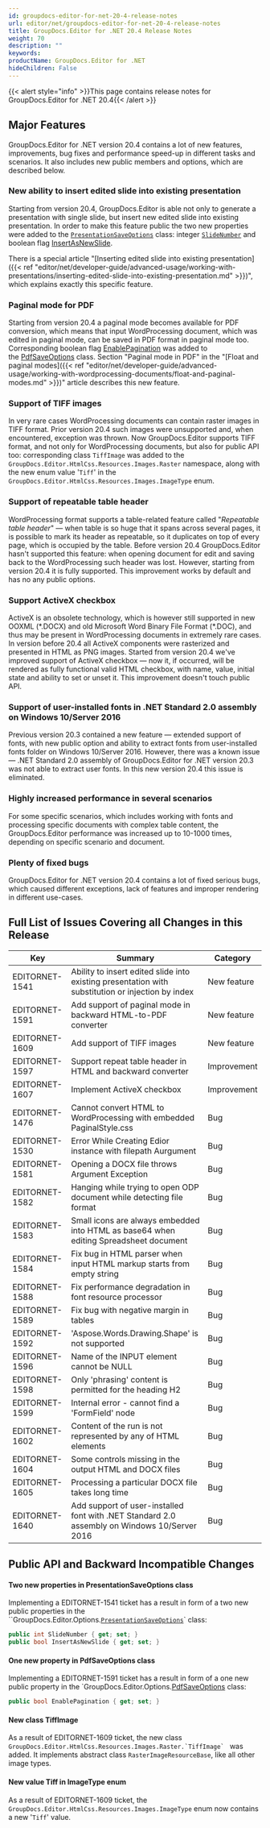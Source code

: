 ```yaml
---
id: groupdocs-editor-for-net-20-4-release-notes
url: editor/net/groupdocs-editor-for-net-20-4-release-notes
title: GroupDocs.Editor for .NET 20.4 Release Notes
weight: 70
description: ""
keywords: 
productName: GroupDocs.Editor for .NET
hideChildren: False
---
```

{{< alert style="info" >}}This page contains release notes for GroupDocs.Editor for .NET 20.4{{< /alert >}}

## Major Features

GroupDocs.Editor for .NET version 20.4 contains a lot of new features, improvements, bug fixes and performance speed-up in different tasks and scenarios. It also includes new public members and options, which are described below.

### New ability to insert edited slide into existing presentation

Starting from version 20.4, GroupDocs.Editor is able not only to generate a presentation with single slide, but insert new edited slide into existing presentation. In order to make this feature public the two new properties were added to the [`PresentationSaveOptions`](https://apireference.groupdocs.com/editor/net/groupdocs.editor.options/presentationsaveoptions) class: integer [`SlideNumber`](https://apireference.groupdocs.com/editor/net/groupdocs.editor.options/presentationsaveoptions/properties/slidenumber) and boolean flag [InsertAsNewSlide](https://apireference.groupdocs.com/editor/net/groupdocs.editor.options/presentationsaveoptions/properties/insertasnewslide).

There is a special article "[Inserting edited slide into existing presentation]({{< ref "editor/net/developer-guide/advanced-usage/working-with-presentations/inserting-edited-slide-into-existing-presentation.md" >}})", which explains exactly this specific feature.

### Paginal mode for PDF

Starting from version 20.4 a paginal mode becomes available for PDF conversion, which means that input WordProcessing document, which was edited in paginal mode, can be saved in PDF format in paginal mode too. Corresponding boolean flag [EnablePagination](https://apireference.groupdocs.com/editor/net/groupdocs.editor.options/pdfsaveoptions/properties/enablepagination) was added to the [PdfSaveOptions](https://apireference.groupdocs.com/editor/net/groupdocs.editor.options/pdfsaveoptions) class. Section "Paginal mode in PDF" in the "[Float and paginal modes]({{< ref "editor/net/developer-guide/advanced-usage/working-with-wordprocessing-documents/float-and-paginal-modes.md" >}})" article describes this new feature.

### Support of TIFF images

In very rare cases WordProcessing documents can contain raster images in TIFF format. Prior version 20.4 such images were unsupported and, when encountered, exception was thrown. Now GroupDocs.Editor supports TIFF format, and not only for WordProcessing documents, but also for public API too: corresponding class `TiffImage` was added to the `GroupDocs.Editor.HtmlCss.Resources.Images.Raster` namespace, along with the new enum value '`Tiff`' in the `GroupDocs.Editor.HtmlCss.Resources.Images.ImageType` enum.

### Support of repeatable table header

WordProcessing format supports a table-related feature called "*Repeatable table header*" — when table is so huge that it spans across several pages, it is possible to mark its header as repeatable, so it duplicates on top of every page, which is occupied by the table. Before version 20.4 GroupDocs.Editor hasn't supported this feature: when opening document for edit and saving back to the WordProcessing such header was lost. However, starting from version 20.4 it is fully supported. This improvement works by default and has no any public options.

### Support ActiveX checkbox

ActiveX is an obsolete technology, which is however still supported in new OOXML (\*.DOCX) and old Microsoft Word Binary File Format (\*.DOC), and thus may be present in WordProcessing documents in extremely rare cases. In version before 20.4 all ActiveX components were rasterized and presented in HTML as PNG images. Started from version 20.4 we've improved support of ActiveX checkbox — now it, if occurred, will be rendered as fully functional valid HTML checkbox, with name, value, initial state and ability to set or unset it. This improvement doesn't touch public API.

### Support of user-installed fonts in .NET Standard 2.0 assembly on Windows 10/Server 2016

Previous version 20.3 contained a new feature — extended support of fonts, with new public option and ability to extract fonts from user-installed fonts folder on Windows 10/Server 2016. However, there was a known issue — .NET Standard 2.0 assembly of GroupDocs.Editor for .NET version 20.3 was not able to extract user fonts. In this new version 20.4 this issue is eliminated.

### Highly increased performance in several scenarios

For some specific scenarios, which includes working with fonts and processing specific documents with complex table content, the GroupDocs.Editor performance was increased up to 10-1000 times, depending on specific scenario and document.

### Plenty of fixed bugs

GroupDocs.Editor for .NET version 20.4 contains a lot of fixed serious bugs, which caused different exceptions, lack of features and improper rendering in different use-cases.

## Full List of Issues Covering all Changes in this Release

| Key | Summary | Category |
| --- | --- | --- |
| EDITORNET-1541 | Ability to insert edited slide into existing presentation with substitution or injection by index | New feature |
| EDITORNET-1591 | Add support of paginal mode in backward HTML-to-PDF converter | New feature |
| EDITORNET-1609 | Add support of TIFF images | New feature |
| EDITORNET-1597 | Support repeat table header in HTML and backward converter | Improvement |
| EDITORNET-1607 | Implement ActiveX checkbox | Improvement |
| EDITORNET-1476 | Cannot convert HTML to WordProcessing with embedded PaginalStyle.css | Bug |
| EDITORNET-1530 | Error While Creating Edior instance with filepath Aurgument | Bug |
| EDITORNET-1581 | Opening a DOCX file throws Argument Exception | Bug |
| EDITORNET-1582 | Hanging while trying to open ODP document while detecting file format | Bug |
| EDITORNET-1583 | Small icons are always embedded into HTML as base64 when editing Spreadsheet document | Bug |
| EDITORNET-1584 | Fix bug in HTML parser when input HTML markup starts from empty string | Bug |
| EDITORNET-1588 | Fix performance degradation in font resource processor | Bug |
| EDITORNET-1589 | Fix bug with negative margin in tables | Bug |
| EDITORNET-1592 | 'Aspose.Words.Drawing.Shape' is not supported | Bug |
| EDITORNET-1596 | Name of the INPUT element cannot be NULL | Bug |
| EDITORNET-1598 | Only 'phrasing' content is permitted for the heading H2 | Bug |
| EDITORNET-1599 | Internal error - cannot find a 'FormField' node | Bug |
| EDITORNET-1602 | Content of the run is not represented by any of HTML elements | Bug |
| EDITORNET-1604 | Some controls missing in the output HTML and DOCX files | Bug |
| EDITORNET-1605 | Processing a particular DOCX file takes long time | Bug |
| EDITORNET-1640 | Add support of user-installed font with .NET Standard 2.0 assembly on Windows 10/Server 2016 | Bug |

## Public API and Backward Incompatible Changes

#### Two new properties in PresentationSaveOptions class

Implementing a EDITORNET-1541 ticket has a result in form of a two new public properties in the ``GroupDocs.Editor.Options.[`PresentationSaveOptions`](https://apireference.groupdocs.com/editor/net/groupdocs.editor.options/presentationsaveoptions)` class:

```csharp
public int SlideNumber { get; set; }
public bool InsertAsNewSlide { get; set; }
```

#### One new property in PdfSaveOptions class

Implementing a EDITORNET-1591 ticket has a result in form of a one new public property in the `GroupDocs.Editor.Options.[PdfSaveOptions](https://apireference.groupdocs.com/editor/net/groupdocs.editor.options/pdfsaveoptions) class:

```csharp
public bool EnablePagination { get; set; }
```

#### New class TiffImage

As a result of EDITORNET-1609 ticket, the new class ``GroupDocs.Editor.HtmlCss.Resources.Images.Raster.`TiffImage` `` was added. It implements abstract class `RasterImageResourceBase`, like all other image types.

#### New value Tiff in ImageType enum

As a result of EDITORNET-1609 ticket, the `GroupDocs.Editor.HtmlCss.Resources.Images.ImageType` enum now contains a new '`Tiff`' value.
